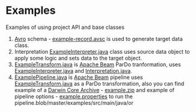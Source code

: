 # Examples

Examples of using project API and base classes

1) [Avro](https://avro.apache.org/docs/current/) schema - [example-record.avsc](./src/main/resources/example-record.avsc) is used to generate target data class.
2) Interpretation [ExampleInterpreter.java](./src/main/java/org/gbif/pipelines/examples/ExampleInterpreter.java) class uses source data object to apply some logic and sets data to the target object.
3) [ExampleTransform.java](./src/main/java/org/gbif/pipelines/examples/ExampleTransform.java) is [Apache Beam](https://beam.apache.org/get-started/beam-overview/) ParDo tranformation, uses [ExampleInterpreter.java](https://github.com/gbif/artery/blob/master/examples/src/main/java/org/gbif/pipelines/examples/ExampleInterpreter.java) and [Interpretation.java](https://github.com/gbif/artery/tree/master/sdks/core/src/main/java/org/gbif/pipelines/core/Interpretation.java).
4) [ExamplePipeline.java](./src/main/java/org/gbif/pipelines/examples/ExamplePipeline.java) is [Apache Beam](https://beam.apache.org/get-started/beam-overview/) pipeline uses [ExampleTransform.java](https://github.com/gbif/artery/blob/master/examples/src/main/java/org/gbif/pipelines/examples/ExampleTransform.java) as a ParDo transformation, also you can find example of a [Darwin Core Archive](https://www.tdwg.org/standards/dwc/) - [example.zip](https://github.com/gbif/artery/blob/master/examples/src/main/resources/example.zip) and example of pipeline options - [example.properties](https://github.com/gbif/artery/blob/master/examples/src/main/resources/example.properties) to run the pipeline.blob/master/examples/src/main/java/or